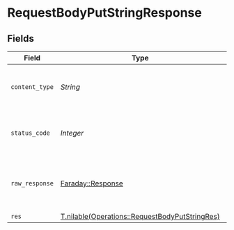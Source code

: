 # RequestBodyPutStringResponse


## Fields

| Field                                                                                                | Type                                                                                                 | Required                                                                                             | Description                                                                                          |
| ---------------------------------------------------------------------------------------------------- | ---------------------------------------------------------------------------------------------------- | ---------------------------------------------------------------------------------------------------- | ---------------------------------------------------------------------------------------------------- |
| `content_type`                                                                                       | *String*                                                                                             | :heavy_check_mark:                                                                                   | HTTP response content type for this operation                                                        |
| `status_code`                                                                                        | *Integer*                                                                                            | :heavy_check_mark:                                                                                   | HTTP response status code for this operation                                                         |
| `raw_response`                                                                                       | [Faraday::Response](https://www.rubydoc.info/gems/faraday/Faraday/Response)                          | :heavy_minus_sign:                                                                                   | Raw HTTP response; suitable for custom response parsing                                              |
| `res`                                                                                                | [T.nilable(Operations::RequestBodyPutStringRes)](../../models/operations/requestbodyputstringres.md) | :heavy_minus_sign:                                                                                   | OK                                                                                                   |